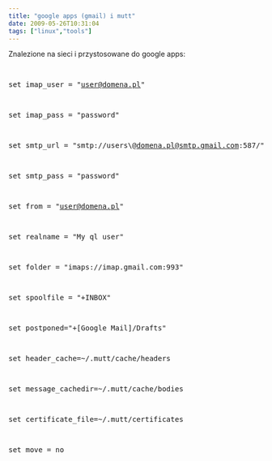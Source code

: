 ```yaml
---
title: "google apps (gmail) i mutt"
date: 2009-05-26T10:31:04
tags: ["linux","tools"]
---
```

<html><body><p>Znalezione na sieci i przystosowane do google apps:</p>
<pre>

set imap_user = "user@domena.pl"

set imap_pass = "password"



set smtp_url = "smtp://users\\@domena.pl@smtp.gmail.com:587/"

set smtp_pass = "password"

set from = "user@domena.pl"

set realname = "My ql user"



set folder = "imaps://imap.gmail.com:993"

set spoolfile = "+INBOX"

set postponed="+[Google Mail]/Drafts"



set header_cache=~/.mutt/cache/headers

set message_cachedir=~/.mutt/cache/bodies

set certificate_file=~/.mutt/certificates



set move = no

</pre></body></html>
